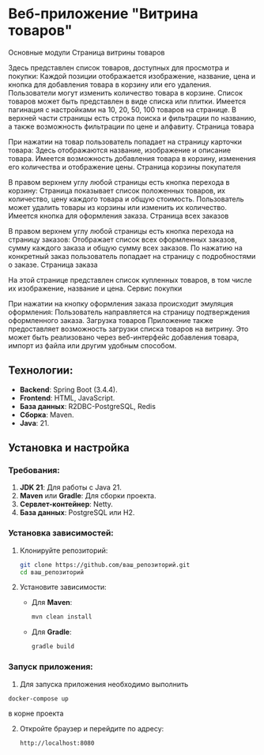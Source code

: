 # Веб-приложение "Витрина товаров"

Основные модули
Страница витрины товаров

Здесь представлен список товаров, доступных для просмотра и покупки:
Каждой позиции отображается изображение, название, цена и кнопка для добавления товара в корзину или его удаления.
Пользователи могут изменить количество товара в корзине.
Список товаров может быть представлен в виде списка или плитки.
Имеется пагинация с настройками на 10, 20, 50, 100 товаров на странице.
В верхней части страницы есть строка поиска и фильтрации по названию, а также возможность фильтрации по цене и алфавиту.
Страница товара

При нажатии на товар пользователь попадает на страницу карточки товара:
Здесь отображаются название, изображение и описание товара.
Имеется возможность добавления товара в корзину, изменения его количества и отображение цены.
Страница корзины покупателя

В правом верхнем углу любой страницы есть кнопка перехода в корзину:
Страница показывает список положенных товаров, их количество, цену каждого товара и общую стоимость.
Пользователь может удалить товары из корзины или изменить их количество.
Имеется кнопка для оформления заказа.
Страница всех заказов

В правом верхнем углу любой страницы есть кнопка перехода на страницу заказов:
Отображает список всех оформленных заказов, сумму каждого заказа и общую сумму всех заказов.
По нажатию на конкретный заказ пользователь попадает на страницу с подробностями о заказе.
Страница заказа

На этой странице представлен список купленных товаров, в том числе их изображение, название и цена.
Сервис покупки

При нажатии на кнопку оформления заказа происходит эмуляция оформления:
Пользователь направляется на страницу подтверждения оформленного заказа.
Загрузка товаров
Приложение также предоставляет возможность загрузки списка товаров на витрину. Это может быть реализовано через веб-интерфейс добавления товара, импорт из файла или другим удобным способом.

## Технологии:

- **Backend**: Spring Boot (3.4.4).
- **Frontend**: HTML, JavaScript.
- **База данных**: R2DBC-PostgreSQL, Redis
- **Сборка**: Maven.
- **Java**: 21.

## Установка и настройка

### Требования:

1. **JDK 21**: Для работы с Java 21.
2. **Maven** или **Gradle**: Для сборки проекта.
3. **Сервлет-контейнер**: Netty.
4. **База данных**: PostgreSQL или H2.

### Установка зависимостей:

1. Клонируйте репозиторий:
    ```bash
    git clone https://github.com/ваш_репозиторий.git
    cd ваш_репозиторий
    ```

2. Установите зависимости:
    - Для **Maven**:
        ```bash
        mvn clean install
        ```
    - Для **Gradle**:
        ```bash
        gradle build
        ```

### Запуск приложения:

1. Для запуска приложения необходимо выполнить 
```bash
docker-compose up
```
в корне проекта

2. Откройте браузер и перейдите по адресу:
    ```
    http://localhost:8080
    ```
